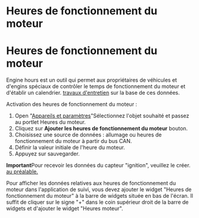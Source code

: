 # Heures de fonctionnement du moteur

# Heures de fonctionnement du moteur

Engine hours est un outil qui permet aux propriétaires de véhicules et d'engins spéciaux de contrôler le temps de fonctionnement du moteur et d'établir un calendrier. [travaux d'entretien](../../../gestion-du-parc-automobile/maintenance.md) sur la base de ces données.

Activation des heures de fonctionnement du moteur :

1. Open "[Appareils et paramètres](../../../appareils-et-parametres.md)"Sélectionnez l'objet souhaité et passez au portlet Heures du moteur.
2. Cliquez sur **Ajouter les heures de fonctionnement du moteur** bouton.
3. Choisissez une source de données : allumage ou heures de fonctionnement du moteur à partir du bus CAN.
4. Définir la valeur initiale de l'heure du moteur.
5. Appuyez sur sauvegarder.

**Important**Pour recevoir les données du capteur "ignition", veuillez le créer. [au préalable.](../capteurs-discrets.md)

Pour afficher les données relatives aux heures de fonctionnement du moteur dans l'application de suivi, vous devez ajouter le widget "Heures de fonctionnement du moteur" à la barre de widgets située en bas de l'écran. Il suffit de cliquer sur le signe "+" dans le coin supérieur droit de la barre de widgets et d'ajouter le widget "Heures moteur".